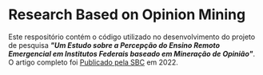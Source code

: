 # Research Based on Opinion Mining

Este respositório contém o código utilizado no desenvolvimento do projeto de pesquisa _**"Um Estudo sobre a Percepção do Ensino Remoto Emergencial em Institutos Federais baseado em Mineração de Opinião"**_. 
O artigo completo foi [Publicado pela SBC](https://sol.sbc.org.br/index.php/encompif/article/view/20435) em 2022.
